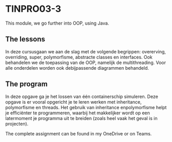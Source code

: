 # TINPRO03-3
This module, we go further into OOP, using Java.

## The lessons
In deze cursusgaan we aan de slag met de volgende begrippen: overerving, overriding, super, polymorfisme, abstracte classes en interfaces. Ook behandelen we de toepassing van de OOP, namelijk de multithreading. Voor alle onderdelen worden ook debijpassende diagrammen behandeld.

## The program
In deze opgave ga je het lossen van één containerschip simuleren. Deze opgave is er vooral opgericht je te leren werken met inheritance, polymorfisme en threads. Het gebruik van inheritance enpolymorfisme helpt je efficiënter te programmeren, waarbij het makkelijker wordt  op een latermoment je programma uit te breiden (zoals heel vaak het geval is in projecten).

The complete assignment can be found in my OneDrive or on Teams.
